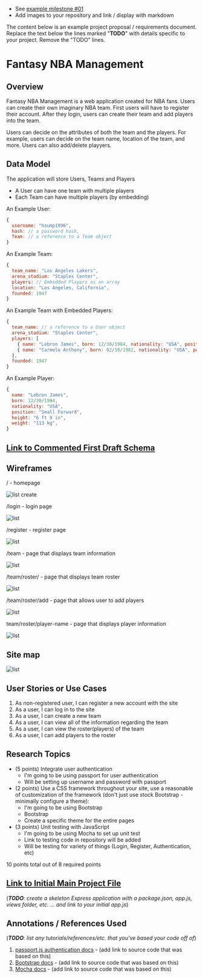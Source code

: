 * See [example milestone #01](https://github.com/nyu-csci-ua-0480-008-spring-2017/final-project-example)
* Add images to your repository and link / display with markdown


The content below is an example project proposal / requirements document. Replace the text below the lines marked "__TODO__" with details specific to your project. Remove the "TODO" lines.

# Fantasy NBA Management 

## Overview

Fantasy NBA Management is a web application created for NBA fans. Users can create their own imaginary NBA team. First users will have to register their account. After they login, users can create their team and add players into the team. 

Users can decide on the attributes of both the team and the players. For example, users can decide on the team name, location of the team, and more. Users can also add/delete playyers. 


## Data Model

The application will store Users, Teams and Players

* A User can have one team with multiple players
* Each Team can have multiple players (by embedding)

An Example User:

```javascript
{
  username: "hsump1996",
  hash: // a password hash,
  Team: // a reference to a Team object
}
```

An Example Team:

```javascript
{
  team_name: "Los Angeles Lakers",
  arena_stadium: "Staples Center",
  players: // Embedded Players as an array
  location: "Los Angeles, California",
  founded: 1947
}
```

An Example Team with Embedded Players:

```javascript
{
  team_name: // a reference to a User object
  arena_stadium: "Staples Center",
  players: [
    { name: "Lebron James", born: 12/30/1984, nationality: "USA", position: "Small Forward", height: "6 ft 9 in", weight: "113 kg"},
    { name: "Carmelo Anthony", born: 02/10/1982, nationality: "USA", position: "Center", height: "6 ft 9 in", weight: "120 kg"},
  ],
  founded: 1947
}
```


An Example Player:

```javascript
{
  name: "Lebron James",
  born: 12/30/1984,
  nationality: "USA",
  position: "Small Forward",
  height: "6 ft 9 in",
  weight: "113 kg",
}
```


## [Link to Commented First Draft Schema](db.js) 


## Wireframes

/ - homepage

![list create](documentation/home.png)

/login - login page

![list](documentation/login.png)

/register - register page

![list](documentation/register.png)

/team - page that displays team information

![list](documentation/team.png)

/team/roster/ - page that displays team roster

![list](documentation/team-roster.png)

/team/roster/add - page that allows user to add players

![list](documentation/team-roster-add.png)

team/roster/player-name - page that displays player information

![list](documentation/team-roster-player.png)


## Site map


![list](documentation/sitemap.png)



## User Stories or Use Cases

1. As non-registered user, I can register a new account with the site
2. As a user, I can log in to the site
3. As a user, I can create a new team
4. As a user, I can view all of the information regarding the team
5. As a user, I can view the roster(players) of the team
6. As a user, I can add players to the roster

## Research Topics

* (5 points) Integrate user authentication
    * I'm going to be using passport for user authentication
    * Will be setting up username and password with passport
* (2 points) Use a CSS framework throughout your site, use a reasonable of customization of the framework (don't just use stock Bootstrap - minimally configure a theme):
    * I'm going to be using Bootstrap 
    * Bootstrap
    * Create a specific theme for the entire pages
* (3 points) Unit testing with JavaScript
    * I'm going to be using Mocha to set up unit test
    * Link to testing code in repository will be added
    * Will be testing for variety of things (Login, Register, Authentication, etc)

10 points total out of 8 required points 


## [Link to Initial Main Project File](app.js) 

(___TODO__: create a skeleton Express application with a package.json, app.js, views folder, etc. ... and link to your initial app.js_)

## Annotations / References Used

(___TODO__: list any tutorials/references/etc. that you've based your code off of_)

1. [passport.js authentication docs](http://passportjs.org/docs) - (add link to source code that was based on this)
2. [Bootstrap docs](https://getbootstrap.com/) - (add link to source code that was based on this)
2. [Mocha docs](https://github.com/mochajs/mocha) - (add link to source code that was based on this)